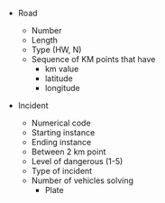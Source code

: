 + Road
	+ Number
	+ Length
	+ Type (HW, N)
	+ Sequence of KM points that have
		+ km value
		+ latitude
		+ longitude


+ Incident
	+ Numerical code
	+ Starting instance
	+ Ending instance
	+ Between 2 km point
	+ Level of dangerous (1-5)
	+ Type of incident
	+ Number of vehicles solving
		+ Plate 
		
